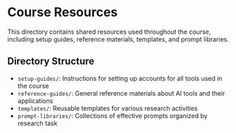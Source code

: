 # Course Resources

This directory contains shared resources used throughout the course, including setup guides, reference materials, templates, and prompt libraries.

## Directory Structure

- `setup-guides/`: Instructions for setting up accounts for all tools used in the course
- `reference-guides/`: General reference materials about AI tools and their applications
- `templates/`: Reusable templates for various research activities
- `prompt-libraries/`: Collections of effective prompts organized by research task